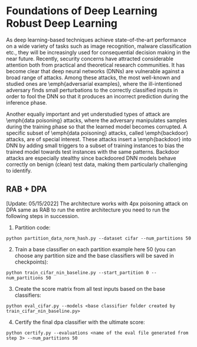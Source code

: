 # Foundations of Deep Learning Robust Deep Learning 

As deep learning-based techniques achieve state-of-the-art performance on a wide variety of tasks such as image recognition, malware classification etc., they will be increasingly used for consequential decision making in the near future. Recently, security concerns have attracted considerable attention both from practical and theoretical research communities. It has become clear that deep neural networks (DNNs) are vulnerable against a broad range of attacks. Among these attacks, the most well-known and studied ones are \emph{adversarial examples}, where the ill-intentioned adversary finds small perturbations to the correctly classified inputs in order to fool the DNN so that it produces an incorrect prediction during the inference phase.

Another equally important and yet understudied types of attack are \emph{data poisoning} attacks, where the adversary manipulates samples during the training phase so that the learned model becomes corrupted. A specific subset of \emph{data poisoning} attacks, called \emph{backdoor} attacks, are of special interest. These attacks insert a \emph{backdoor} into DNN by adding small triggers to a subset of training instances to bias the trained model towards test instances with the same patterns. Backdoor attacks are especially stealthy since backdoored DNN models behave correctly on benign (clean) test data, making them particularly challenging to identify. 


## RAB + DPA
[Update: 05/15/2022] The architecture works with 4px poisoning attack on DPA same as RAB to run the entire architecture you need to run the following steps in succession.<br/>

1. Partition code: <br/>
```
python partition_data_norm_hash.py --dataset cifar --num_partitions 50
``` 
2. Train a base classifier on each partition example here 50 (you can choose any partition size and the base classifiers will be saved in checkpoints): <br/>
```
python train_cifar_nin_baseline.py --start_partition 0 --num_partitions 50
```
3. Create the score matrix from all test inputs based on the base classifiers: <br/>
```
python eval_cifar.py --models <base classifier folder created by train_cifar_nin_baseline.py>
```
4. Certify the final dpa classifier with the ultimate score: <br/>
```
python certify.py --evaluations <name of the eval file generated from step 3> --num_partitions 50
```

